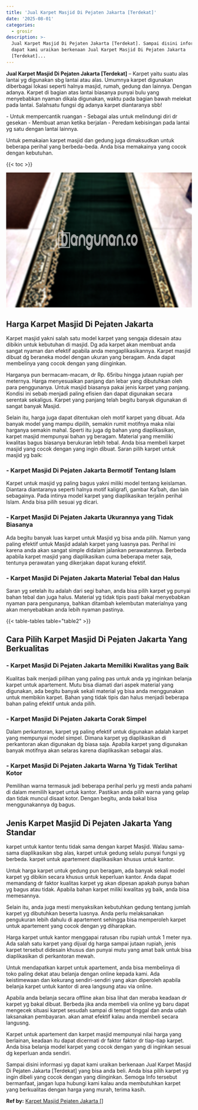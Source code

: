 ```yaml
---
title: 'Jual Karpet Masjid Di Pejaten Jakarta [Terdekat]'
date: '2025-08-01'
categories:
  - grosir
description: >-
  Jual Karpet Masjid Di Pejaten Jakarta [Terdekat]. Sampai disini informasi yg
  dapat kami uraikan berkenaan Jual Karpet Masjid Di Pejaten Jakarta
  [Terdekat]...
---
```


**Jual Karpet Masjid Di Pejaten Jakarta \[Terdekat\]** – Karpet yaitu suatu alas lantai yg digunakan sbg lantai atau alas. Umumnya karpet digunakan diberbagai lokasi seperti halnya masjid, rumah, gedung dan lainnya. Dengan adanya. Karpet di bagian atas lantai biasanya punyai bulu yang menyebabkan nyaman dikala digunakan, waktu pada bagian bawah melekat pada lantai. Salahsatu fungsi dg adanya karpet diantaranya sbb!

\- Untuk mempercantik ruangan - Sebagai alas untuk melindungi diri dr gesekan - Membuat aman ketika berjalan - Peredam kebisingan pada lantai yg satu dengan lantai lainnya.

Untuk pemakaian karpet masjid dan gedung juga dimaksudkan untuk beberapa perihal yang berbeda-beda. Anda bisa memakainya yang cocok dengan kebutuhan.

{{< toc >}}

![Jual Karpet Masjid Di Pejaten Jakarta [Terdekat]](/images/grosir-karpet-murah-77.png)

## Harga Karpet Masjid Di Pejaten Jakarta

Karpet masjid yakni salah satu model karpet yang sengaja didesain atau dibikin untuk kebutuhan di masjid. Dg ada karpet akan membuat anda sangat nyaman dan efektif apabila anda mengaplikasikannya. Karpet masjid dibuat dg beraneka model dengan ukuran yang beragam. Anda dapat membelinya yang cocok dengan yang diinginkan.

Harganya pun bermacam-macam, dr Rp. 65ribu hingga jutaan rupiah per meternya. Harga menyesuaikan panjang dan lebar yang dibutuhkan oleh para penggunanya. Untuk masjid biasanya pakai jenis karpet yang panjang. Kondisi ini sebab menjadi paling efisien dan dapat digunakan secara serentak sekaligus. Karpet yang panjang telah begitu banyak digunakan di sangat banyak Masjid.

Selain itu, harga juga dapat ditentukan oleh motif karpet yang dibuat. Ada banyak model yang mampu dipilih, semakin rumit motifnya maka nilai harganya semakin mahal. Sperti itu juga dg bahan yang diaplikasikan, karpet masjid mempunyai bahan yg beragam. Material yang memiliki kwalitas bagus biasanya berukuran lebih tebal. Anda bisa membeli karpet masjid yang cocok dengan yang ingin dibuat. Saran pilih karpet untuk masjid yg baik:

### \- Karpet Masjid Di Pejaten Jakarta Bermotif Tentang Islam

Karpet untuk masjid yg paling bagus yakni miliki model tentang keislaman. Diantara diantaranya seperti halnya motif kaligrafi, gambar Ka’bah, dan lain sebagainya. Pada intinya model karpet yang diaplikasikan terjalin perihal Islam. Anda bisa pilih sesuai yg dicari.

### \- Karpet Masjid Di Pejaten Jakarta Ukurannya yang Tidak Biasanya

Ada begitu banyak luas karpet untuk Masjid yg bisa anda pilih. Namun yang paling efektif untuk Masjid adalah karpet yang luasnya pas. Perihal ini karena anda akan sangat simple didalam jalankan perawatannya. Berbeda apabila karpet masjid yang diaplikasikan cuma beberapa meter saja, tentunya perawatan yang dikerjakan dapat kurang efektif.

### \- Karpet Masjid Di Pejaten Jakarta Material Tebal dan Halus

Saran yg setelah itu adalah dari segi bahan, anda bisa pilih karpet yg punyai bahan tebal dan juga halus. Material yg tidak tipis pasti bakal menyebabkan nyaman para pengunanya, bahkan ditambah kelembutan materialnya yang akan menyebabkan anda lebih nyaman pastinya.

{{< table-tables table="table2" >}}

## Cara Pilih Karpet Masjid Di Pejaten Jakarta Yang Berkualitas

### \- Karpet Masjid Di Pejaten Jakarta Memiliki Kwalitas yang Baik

Kualitas baik menjadi pilihan yang paling pas untuk anda yg inginkan belanja karpet untuk apartement. Mutu bisa diamati dari aspek material yang digunakan, ada begitu banyak sekali material yg bisa anda menggunakan untuk membikin karpet. Bahan yang tidak tipis dan halus menjadi beberapa bahan paling efektif untuk anda pilih.

### \- Karpet Masjid Di Pejaten Jakarta Corak Simpel

Dalam perkantoran, karpet yg paling efektif untuk digunakan adalah karpet yang mempunyai model simpel. Dimana karpet yg diaplikasikan di perkantoran akan digunakan dg biasa saja. Apabila karpet yang digunakan banyak motifnya akan selaras karena diaplikasikan sebagai alas.

### \- Karpet Masjid Di Pejaten Jakarta Warna Yg Tidak Terlihat Kotor

Pemilihan warna termasuk jadi beberapa perihal perlu yg mesti anda pahami di dalam memilih karpet untuk kantor. Pastikan anda pilih warna yang gelap dan tidak muncul disaat kotor. Dengan begitu, anda bakal bisa menggunakannya dg bagus.

## Jenis Karpet Masjid Di Pejaten Jakarta Yang Standar

karpet untuk kantor tentu tidak sama dengan karpet Masjid. Walau sama-sama diaplikasikan sbg alas, karpet untuk gedung selalu punyai fungsi yg berbeda. karpet untuk apartement diaplikasikan khusus untuk kantor.

Untuk harga karpet untuk gedung pun beragam, ada banyak sekali model karpet yg dibikin secara khusus untuk keperluan kantor. Anda dapat memandang dr faktor kualitas karpet yg akan dipesan apakah punya bahan yg bagus atau tidak. Apabila bahan karpet miliki kwalitas yg baik, anda bisa memesannya.

Selain itu, anda juga mesti menyaksikan kebutuhkan gedung tentang jumlah karpet yg dibutuhkan beserta luasnya. Anda perlu melaksanakan pengukuran lebih dahulu di apartement sehingga bisa memperoleh karpet untuk apartement yang cocok dengan yg diharapkan.

Harga karpet untuk kantor menggapai ratusan ribu rupiah untuk 1 meter nya. Ada salah satu karpet yang dijual dg harga sampai jutaan rupiah, jenis karpet tersebut didesain khusus dan punyai mutu yang amat baik untuk bisa diaplikasikan di perkantoran mewah.

Untuk mendapatkan karpet untuk apartement, anda bisa membelinya di toko paling dekat atau belanja dengan online kepada kami. Ada keistimewaan dan kekurang sendiri-sendiri yang akan diperoleh apabila belanja karpet untuk kantor di area langsung atau via online.

Apabila anda belanja secara offline akan bisa lihat dan meraba keadaan dr karpet yg bakal dibuat. Berbeda jika anda membeli via online yg baru dapat mengecek situasi karpet sesudah sampai di tempat tinggal dan anda udah laksanakan pembayaran. akan amat efektif kalau anda membeli secara langusng.

Karpet untuk apartement dan karpet masjid mempunyai nilai harga yang berlainan, keadaan itu dapat dicermati dr faktor faktor dr tiap-tiap karpet. Anda bisa belanja model karpet yang cocok dengan yang di inginkan sesuai dg keperluan anda sendiri.

Sampai disini informasi yg dapat kami uraikan berkenaan Jual Karpet Masjid Di Pejaten Jakarta \[Terdekat\] yang bisa anda beli. Anda bisa pilih karpet yg ingin dibeli yang cocok dengan yang diinginkan. Semoga Info tersebut bermanfaat, jangan lupa hubungi kami kalau anda membutuhkan karpet yang berkualitas dengan harga yang murah, terima kasih.

**Ref by:**  [Karpet Masjid Pejaten Jakarta []](https://id.wikipedia.org/wiki/Karpet)
